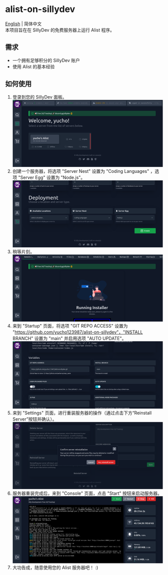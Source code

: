 # alist-on-sillydev
[English](https://github.com/yucho123987/alist-on-sillydev/blob/main/README.md) | 简体中文  
本项目旨在在 SillyDev 的免费服务器上运行 Alist 程序。
## 需求
- 一个拥有足够积分的 SillyDev 账户
- 使用 Alist 的基本经验
## 如何使用
1. 登录到您的 SillyDev 面板。
![SillyDev Dashboard](https://raw.githubusercontent.com/yucho123987/alist-on-sillydev/refs/heads/screenshots/SillyDev%20Dashboard.png)
2. 创建一个服务器，将选项 "Server Nest" 设置为 "Coding Languages" ，选项 "Server Egg" 设置为 "Node.js"。
![SillyDev Create Server](https://raw.githubusercontent.com/yucho123987/alist-on-sillydev/refs/heads/screenshots/SillyDev%20Create%20Server.png)
3. 稍等片刻。
![SillyDev Installing](https://raw.githubusercontent.com/yucho123987/alist-on-sillydev/refs/heads/screenshots/SillyDev%20Installing.png)
4. 来到 "Startup" 页面，将选项 "GIT REPO ACCESS" 设置为 "https://github.com/yucho123987/alist-on-sillydev"，"INSTALL BRANCH" 设置为 "main" 并启用选项 "AUTO UPDATE"。
![SillyDev Startup Settings](https://raw.githubusercontent.com/yucho123987/alist-on-sillydev/refs/heads/screenshots/SillyDev%20Startup%20Settings.png)
5. 来到 "Settings" 页面，进行重装服务器的操作（通过点击下方“Reinstall Server”按钮并确认）。
![SillyDev Settings](https://raw.githubusercontent.com/yucho123987/alist-on-sillydev/refs/heads/screenshots/SillyDev%20Settings.png)
6. 服务器重装完成后，来到 "Console" 页面，点击 "Start" 按钮来启动服务器。
![SillyDev Console](https://raw.githubusercontent.com/yucho123987/alist-on-sillydev/refs/heads/screenshots/SillyDev%20Console.png)
7. 大功告成，随意使用您的 Alist 服务器吧！ :)